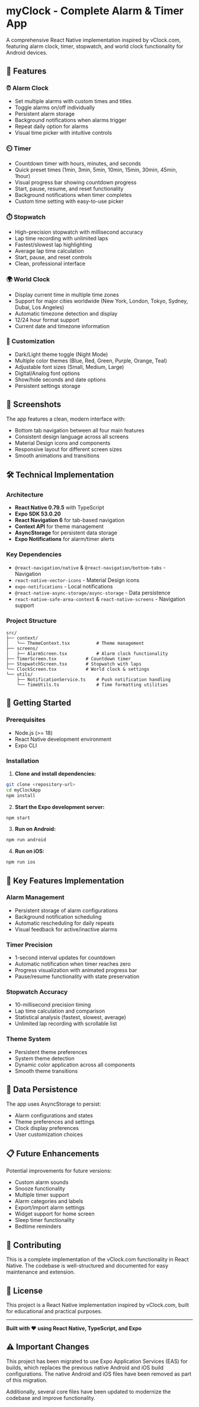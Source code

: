 # myClock - Complete Alarm & Timer App

A comprehensive React Native implementation inspired by vClock.com, featuring alarm clock, timer, stopwatch, and world clock functionality for Android devices.

## 🚀 Features

### ⏰ Alarm Clock
- Set multiple alarms with custom times and titles
- Toggle alarms on/off individually
- Persistent alarm storage
- Background notifications when alarms trigger
- Repeat daily option for alarms
- Visual time picker with intuitive controls

### ⏲️ Timer
- Countdown timer with hours, minutes, and seconds
- Quick preset times (1min, 3min, 5min, 10min, 15min, 30min, 45min, 1hour)
- Visual progress bar showing countdown progress
- Start, pause, resume, and reset functionality
- Background notifications when timer completes
- Custom time setting with easy-to-use picker

### ⏱️ Stopwatch
- High-precision stopwatch with millisecond accuracy
- Lap time recording with unlimited laps
- Fastest/slowest lap highlighting
- Average lap time calculation
- Start, pause, and reset controls
- Clean, professional interface

### 🌍 World Clock
- Display current time in multiple time zones
- Support for major cities worldwide (New York, London, Tokyo, Sydney, Dubai, Los Angeles)
- Automatic timezone detection and display
- 12/24 hour format support
- Current date and timezone information

### 🎨 Customization
- Dark/Light theme toggle (Night Mode)
- Multiple color themes (Blue, Red, Green, Purple, Orange, Teal)
- Adjustable font sizes (Small, Medium, Large)
- Digital/Analog font options
- Show/hide seconds and date options
- Persistent settings storage

## 📱 Screenshots

The app features a clean, modern interface with:
- Bottom tab navigation between all four main features
- Consistent design language across all screens
- Material Design icons and components
- Responsive layout for different screen sizes
- Smooth animations and transitions

## 🛠️ Technical Implementation

### Architecture
- **React Native 0.79.5** with TypeScript
- **Expo SDK 53.0.20**
- **React Navigation 6** for tab-based navigation
- **Context API** for theme management
- **AsyncStorage** for persistent data storage
- **Expo Notifications** for alarm/timer alerts

### Key Dependencies
- `@react-navigation/native` & `@react-navigation/bottom-tabs` - Navigation
- `react-native-vector-icons` - Material Design icons
- `expo-notifications` - Local notifications
- `@react-native-async-storage/async-storage` - Data persistence
- `react-native-safe-area-context` & `react-native-screens` - Navigation support

### Project Structure
```
src/
├── context/
│   └── ThemeContext.tsx          # Theme management
├── screens/
│   ├── AlarmScreen.tsx           # Alarm clock functionality
├── TimerScreen.tsx           # Countdown timer
├── StopwatchScreen.tsx       # Stopwatch with laps
└── ClockScreen.tsx           # World clock & settings
└── utils/
    ├── NotificationService.ts    # Push notification handling
    └── TimeUtils.ts              # Time formatting utilities
```

## 🚀 Getting Started

### Prerequisites
- Node.js (>= 18)
- React Native development environment
- Expo CLI

### Installation

1. **Clone and install dependencies:**
```bash
git clone <repository-url>
cd myClockApp
npm install
```

2. **Start the Expo development server:**
```bash
npm start
```

3. **Run on Android:**
```bash
npm run android
```

4. **Run on iOS:**
```bash
npm run ios
```

## 🎯 Key Features Implementation

### Alarm Management
- Persistent storage of alarm configurations
- Background notification scheduling
- Automatic rescheduling for daily repeats
- Visual feedback for active/inactive alarms

### Timer Precision
- 1-second interval updates for countdown
- Automatic notification when timer reaches zero
- Progress visualization with animated progress bar
- Pause/resume functionality with state preservation

### Stopwatch Accuracy
- 10-millisecond precision timing
- Lap time calculation and comparison
- Statistical analysis (fastest, slowest, average)
- Unlimited lap recording with scrollable list

### Theme System
- Persistent theme preferences
- System theme detection
- Dynamic color application across all components
- Smooth theme transitions

## 🔄 Data Persistence

The app uses AsyncStorage to persist:
- Alarm configurations and states
- Theme preferences and settings
- Clock display preferences
- User customization choices

## 📋 Future Enhancements

Potential improvements for future versions:
- Custom alarm sounds
- Snooze functionality
- Multiple timer support
- Alarm categories and labels
- Export/import alarm settings
- Widget support for home screen
- Sleep timer functionality
- Bedtime reminders

## 🤝 Contributing

This is a complete implementation of the vClock.com functionality in React Native. The codebase is well-structured and documented for easy maintenance and extension.

## 📄 License

This project is a React Native implementation inspired by vClock.com, built for educational and practical purposes.

---

**Built with ❤️ using React Native, TypeScript, and Expo**

## ⚠️ Important Changes

This project has been migrated to use Expo Application Services (EAS) for builds, which replaces the previous native Android and iOS build configurations. The native Android and iOS files have been removed as part of this migration.

Additionally, several core files have been updated to modernize the codebase and improve functionality.